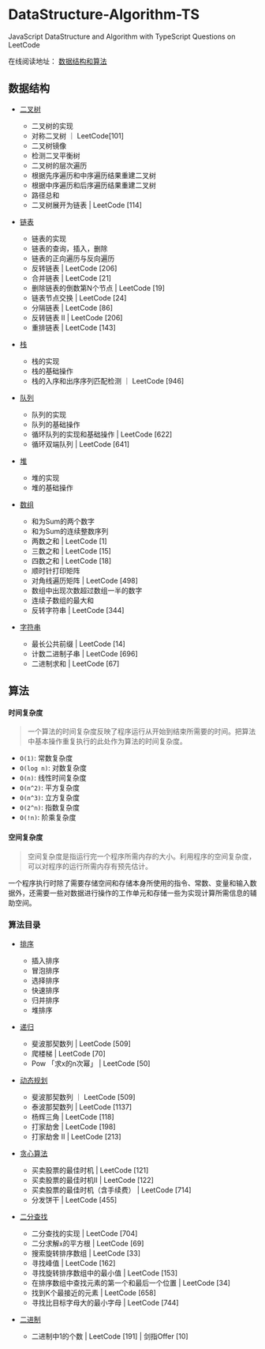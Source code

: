 # DataStructure-Algorithm-TS
JavaScript DataStructure and Algorithm with TypeScript
Questions on LeetCode

在线阅读地址： [数据结构和算法](https://reaperlee.cn/ds-al/)
## 数据结构
- [二叉树](https://github.com/Reaper622/DataStructure-Algorithm-TS/tree/master/docs/ds/BinaryTree.md)
    - 二叉树的实现
    - 对称二叉树 ｜ LeetCode[101]
    - 二叉树镜像
    - 检测二叉平衡树
    - 二叉树的层次遍历
    - 根据先序遍历和中序遍历结果重建二叉树
    - 根据中序遍历和后序遍历结果重建二叉树
    - 路径总和
    - 二叉树展开为链表 | LeetCode [114]

- [链表](https://github.com/Reaper622/DataStructure-Algorithm-TS/tree/master/docs/ds/LinkList.md)
    - 链表的实现
    - 链表的查询，插入，删除
    - 链表的正向遍历与反向遍历
    - 反转链表 | LeetCode [206]
    - 合并链表 | LeetCode [21]
    - 删除链表的倒数第N个节点 | LeetCode [19]
    - 链表节点交换 | LeetCode [24]
    - 分隔链表 | LeetCode [86]
    - 反转链表 II | LeetCode [206]
    - 重排链表 | LeetCode [143]

- [栈](https://github.com/Reaper622/DataStructure-Algorithm-TS/tree/master/docs/ds/Stack.md)
    - 栈的实现
    - 栈的基础操作
    - 栈的入序和出序序列匹配检测 ｜ LeetCode [946]

- [队列](https://github.com/Reaper622/DataStructure-Algorithm-TS/tree/master/docs/ds/Queue.md)
    - 队列的实现
    - 队列的基础操作
    - 循环队列的实现和基础操作 | LeetCode [622]
    - 循环双端队列 | LeetCode [641]

- [堆](https://github.com/Reaper622/DataStructure-Algorithm-TS/tree/master/docs/ds/Heap.md)
    - 堆的实现
    - 堆的基础操作
- [数组](https://github.com/Reaper622/DataStructure-Algorithm-TS/tree/master/docs/ds/Array.md)
    - 和为Sum的两个数字
    - 和为Sum的连续整数序列
    - 两数之和 | LeetCode [1]
    - 三数之和 | LeetCode [15]
    - 四数之和 | LeetCode [18]
    - 顺时针打印矩阵
    - 对角线遍历矩阵 | LeetCode [498]
    - 数组中出现次数超过数组一半的数字
    - 连续子数组的最大和
    - 反转字符串 | LeetCode [344]
- [字符串](https://github.com/Reaper622/DataStructure-Algorithm-TS/tree/master/docs/ds/String.md)
    - 最长公共前缀 | LeetCode [14]
    - 计数二进制子串 | LeetCode [696]
    - 二进制求和 | LeetCode [67]

## 算法

#### 时间复杂度

> 一个算法的时间复杂度反映了程序运行从开始到结束所需要的时间。把算法中基本操作重复执行的此处作为算法的时间复杂度。

- `O(1)`: 常数复杂度
- `O(log n)`: 对数复杂度
- `O(n)`: 线性时间复杂度
- `O(n^2)`: 平方复杂度
- `O(n^3)`: 立方复杂度
- `O(2^n)`: 指数复杂度
- `O(!n)`: 阶乘复杂度

#### 空间复杂度

> 空间复杂度是指运行完一个程序所需内存的大小。利用程序的空间复杂度，可以对程序的运行所需内存有预先估计。

一个程序执行时除了需要存储空间和存储本身所使用的指令、常数、变量和输入数据外，还需要一些对数据进行操作的工作单元和存储一些为实现计算所需信息的辅助空间。


### 算法目录
- [排序](https://github.com/Reaper622/DataStructure-Algorithm-TS/tree/master/docs/al/Sort.md)
    - 插入排序  
    - 冒泡排序
    - 选择排序
    - 快速排序
    - 归并排序
    - 堆排序

- [递归](https://github.com/Reaper622/DataStructure-Algorithm-TS/tree/master/docs/al/Recursion.md)
    - 斐波那契数列 | LeetCode [509]
    - 爬楼梯 | LeetCode [70]
    - Pow 「求x的n次幂」 | LeetCode [50]

- [动态规划](https://github.com/Reaper622/DataStructure-Algorithm-TS/tree/master/docs/al/DynamicProgramming.md)
    - 斐波那契数列 ｜ LeetCode [509]
    - 泰波那契数列 | LeetCode [1137]
    - 杨辉三角 | LeetCode [118]
    - 打家劫舍 | LeetCode [198]
    - 打家劫舍 II | LeetCode [213]
- [贪心算法](https://github.com/Reaper622/DataStructure-Algorithm-TS/tree/master/docs/al/GreedAlgorithm.md)
    - 买卖股票的最佳时机 | LeetCode [121]
    - 买卖股票的最佳时机II | LeetCode [122]
    - 买卖股票的最佳时机（含手续费） | LeetCode [714]
    - 分发饼干 | LeetCode [455]
- [二分查找](https://github.com/Reaper622/DataStructure-Algorithm-TS/tree/master/docs/al/Search.md)
    - 二分查找的实现 | LeetCode [704]
    - 二分求解`x`的平方根 | LeetCode [69]
    - 搜索旋转排序数组 | LeetCode [33]
    - 寻找峰值 | LeetCode [162]
    - 寻找旋转排序数组中的最小值 | LeetCode [153]
    - 在排序数组中查找元素的第一个和最后一个位置 | LeetCode [34]
    - 找到K个最接近的元素 | LeetCode [658]
    - 寻找比目标字母大的最小字母 | LeetCode [744]
- [二进制](https://github.com/Reaper622/DataStructure-Algorithm-TS/tree/master/docs/al/Binary.md)
    - 二进制中1的个数 | LeetCode [191] | 剑指Offer [10]
